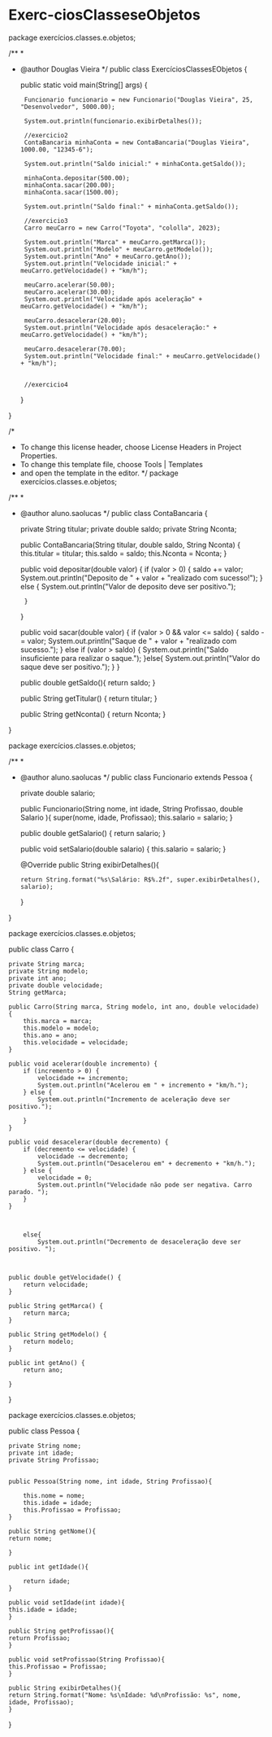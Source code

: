 # Exerc-ciosClasseseObjetos

package exercícios.classes.e.objetos;

/**
 *
 * @author Douglas Vieira
 */
public class ExercíciosClassesEObjetos {

    public static void main(String[] args) {

        Funcionario funcionario = new Funcionario("Douglas Vieira", 25, "Desenvolvedor", 5000.00);

        System.out.println(funcionario.exibirDetalhes());

        //exercicio2
        ContaBancaria minhaConta = new ContaBancaria("Douglas Vieira", 1000.00, "12345-6");

        System.out.println("Saldo inicial:" + minhaConta.getSaldo());

        minhaConta.depositar(500.00);
        minhaConta.sacar(200.00);
        minhaConta.sacar(1500.00);

        System.out.println("Saldo final:" + minhaConta.getSaldo());

        //exercicio3
        Carro meuCarro = new Carro("Toyota", "cololla", 2023);

        System.out.println("Marca" + meuCarro.getMarca());
        System.out.println("Modelo" + meuCarro.getModelo());
        System.out.println("Ano" + meuCarro.getAno());
        System.out.println("Velocidade inicial:" + meuCarro.getVelocidade() + "km/h");

        meuCarro.acelerar(50.00);
        meuCarro.acelerar(30.00);
        System.out.println("Velocidade após aceleração" + meuCarro.getVelocidade() + "km/h");

        meuCarro.desacelerar(20.00);
        System.out.println("Velocidade após desaceleração:" + meuCarro.getVelocidade() + "km/h");

        meuCarro.desacelerar(70.00);
        System.out.println("Velocidade final:" + meuCarro.getVelocidade() + "km/h");
    
    
        //exercicio4
        
    
    }

}

/*
 * To change this license header, choose License Headers in Project Properties.
 * To change this template file, choose Tools | Templates
 * and open the template in the editor.
 */
package exercícios.classes.e.objetos;

/**
 *
 * @author aluno.saolucas
 */
public class ContaBancaria {

    private String titular;
    private double saldo;
    private String Nconta;

    public ContaBancaria(String titular, double saldo, String Nconta) {
        this.titular = titular;
        this.saldo = saldo;
        this.Nconta = Nconta;
    }

    public void depositar(double valor) {
        if (valor > 0) {
            saldo += valor;
            System.out.println("Deposito de " + valor + "realizado com sucesso!");
        } else {
            System.out.println("Valor de deposito deve ser positivo.");

        }
    }

    public void sacar(double valor) {
        if (valor > 0 && valor <= saldo) {
            saldo -= valor;
            System.out.println("Saque de " + valor + "realizado com sucesso.");
        } else if (valor > saldo) {
            System.out.println("Saldo insuficiente para realizar o saque.");
        }else{
            System.out.println("Valor do saque deve ser positivo.");
        }
    }
    
    public double getSaldo(){
        return saldo;
    }

    public String getTitular() {
        return titular;
    }

    public String getNconta() {
        return Nconta;
    }
    

}


package exercícios.classes.e.objetos;

/**
 *
 * @author aluno.saolucas
 */
public class Funcionario extends Pessoa {

    private double salario;

   public Funcionario(String nome, int idade, String Profissao, double Salario ){
       super(nome, idade, Profissao);
       this.salario = salario;
   }

    public double getSalario() {
        return salario;
    }

    public void setSalario(double salario) {
        this.salario = salario;
    }
   
   @Override
   public String exibirDetalhes(){
   
       return String.format("%s\Salário: R$%.2f", super.exibirDetalhes(), salario);
   
   }
    
}

package exercícios.classes.e.objetos;

public class Carro {

    private String marca;
    private String modelo;
    private int ano;
    private double velocidade;
    String getMarca;

    public Carro(String marca, String modelo, int ano, double velocidade) {
        this.marca = marca;
        this.modelo = modelo;
        this.ano = ano;
        this.velocidade = velocidade;
    }

    public void acelerar(double incremento) {
        if (incremento > 0) {
            velocidade += incremento;
            System.out.println("Acelerou em " + incremento + "km/h.");
        } else {
            System.out.println("Incremento de aceleração deve ser positivo.");

        }
    }

    public void desacelerar(double decremento) {
        if (decremento <= velocidade) {
            velocidade -= decremento;
            System.out.println("Desacelerou em" + decremento + "km/h.");
        } else {
            velocidade = 0;
            System.out.println("Velocidade não pode ser negativa. Carro parado. ");
        }
    }

    
    
        else{
            System.out.println("Decremento de desaceleração deve ser positivo. ");
            
         

    public double getVelocidade() {
        return velocidade;
    }

    public String getMarca() {
        return marca;
    }

    public String getModelo() {
        return modelo;
    }

    public int getAno() {
        return ano;

    }

}



package exercícios.classes.e.objetos;


public class Pessoa {
    
    private String nome;
    private int idade;
    private String Profissao;
    
    
    public Pessoa(String nome, int idade, String Profissao){
    
        this.nome = nome;
        this.idade = idade;
        this.Profissao = Profissao;
    }
    
    public String getNome(){
    return nome;
    
    }
    
    public int getIdade(){
    
        return idade;
    }
    
    public void setIdade(int idade){
    this.idade = idade;
    }
    
    public String getProfissao(){
    return Profissao;
    }
    
    public void setProfissao(String Profissao){
    this.Profissao = Profissao;
    }
    
    public String exibirDetalhes(){
    return String.format("Nome: %s\nIdade: %d\nProfissão: %s", nome, idade, Profissao);
    }
}








